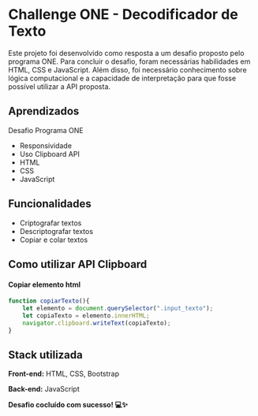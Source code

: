 # Challenge ONE - Decodificador de Texto

Este projeto foi desenvolvido como resposta a um desafio proposto pelo programa ONE. Para concluir o desafio, foram necessárias habilidades em HTML, CSS e JavaScript. Além disso, foi necessário conhecimento sobre lógica computacional e a capacidade de interpretação para que fosse possível utilizar a API proposta.
## Aprendizados

Desafio Programa ONE

- Responsividade
- Uso Clipboard API
- HTML
- CSS
- JavaScript
## Funcionalidades

- Criptografar textos
- Descriptografar textos 
- Copiar e colar textos



## Como utilizar API Clipboard

#### Copiar elemento html

```javascript
function copiarTexto(){
    let elemento = document.querySelector(".input_texto");
    let copiaTexto = elemento.innerHTML;
    navigator.clipboard.writeText(copiaTexto);
}    
```


## Stack utilizada

**Front-end:** HTML, CSS, Bootstrap

**Back-end:** JavaScript

**Desafio cocluído com sucesso! 💻✨**
